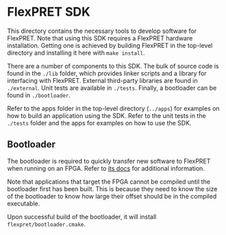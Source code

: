 # FlexPRET SDK

This directory contains the necessary tools to develop software for FlexPRET. Note that using this SDK requires a FlexPRET hardware installation. Getting one is achieved by building FlexPRET in the top-level directory and installing it here with `make install`. 

There are a number of components to this SDK. The bulk of source code is found in the `./lib` folder, which provides linker scripts and a library for interfacing with FlexPRET. External third-party libraries are found in `./external`. Unit tests are available in `./tests`. Finally, a bootloader can be found in `./bootloader`. 

Refer to the apps folder in the top-level directory (`../apps`) for examples on how to build an application using the SDK. Refer to the unit tests in the `./tests` folder and the apps for examples on how to use the SDK.

## Bootloader

The bootloader is required to quickly transfer new software to FlexPRET when running on an FPGA. Refer to [its docs](./bootloader/README.md) for additional information.

Note that applications that target the FPGA cannot be compiled until the bootloader first has been built. This is because they need to know the size of the bootloader to know how large their offset should be in the compiled executable.

Upon successful build of the bootloader, it will install `flexpret/bootloader.cmake`.